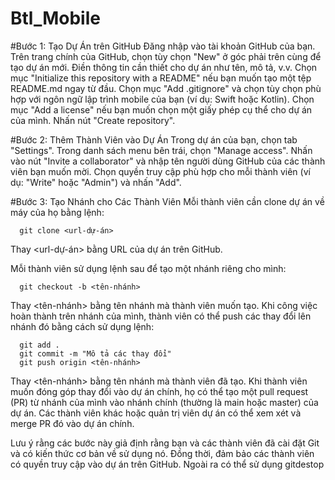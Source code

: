 # Btl_Mobile


#Bước 1: Tạo Dự Án trên GitHub
Đăng nhập vào tài khoản GitHub của bạn.
Trên trang chính của GitHub, chọn tùy chọn "New" ở góc phải trên cùng để tạo dự án mới.
Điền thông tin cần thiết cho dự án như tên, mô tả, v.v. Chọn mục "Initialize this repository with a README" nếu bạn muốn tạo một tệp README.md ngay từ đầu.
Chọn mục "Add .gitignore" và chọn tùy chọn phù hợp với ngôn ngữ lập trình mobile của bạn (ví dụ: Swift hoặc Kotlin).
Chọn mục "Add a license" nếu bạn muốn chọn một giấy phép cụ thể cho dự án của mình.
Nhấn nút "Create repository".

#Bước 2: Thêm Thành Viên vào Dự Án
Trong dự án của bạn, chọn tab "Settings".
Trong danh sách menu bên trái, chọn "Manage access".
Nhấn vào nút "Invite a collaborator" và nhập tên người dùng GitHub của các thành viên bạn muốn mời.
Chọn quyền truy cập phù hợp cho mỗi thành viên (ví dụ: "Write" hoặc "Admin") và nhấn "Add".

#Bước 3: Tạo Nhánh cho Các Thành Viên
Mỗi thành viên cần clone dự án về máy của họ bằng lệnh:

      git clone <url-dự-án>

Thay <url-dự-án> bằng URL của dự án trên GitHub.

Mỗi thành viên sử dụng lệnh sau để tạo một nhánh riêng cho mình:

      git checkout -b <tên-nhánh>

Thay <tên-nhánh> bằng tên nhánh mà thành viên muốn tạo.
Khi công việc hoàn thành trên nhánh của mình, thành viên có thể push các thay đổi lên nhánh đó bằng cách sử dụng lệnh:

      git add .
      git commit -m "Mô tả các thay đổi"
      git push origin <tên-nhánh>

Thay <tên-nhánh> bằng tên nhánh mà thành viên đã tạo.
Khi thành viên muốn đóng góp thay đổi vào dự án chính, họ có thể tạo một pull request (PR) từ nhánh của mình vào nhánh chính (thường là main hoặc master) của dự án. Các thành viên khác hoặc quản trị viên dự án có thể xem xét và merge PR đó vào dự án chính.

Lưu ý rằng các bước này giả định rằng bạn và các thành viên đã cài đặt Git và có kiến thức cơ bản về sử dụng nó. Đồng thời, đảm bảo các thành viên có quyền truy cập vào dự án trên GitHub. Ngoài ra có thể sử dụng gitdestop





